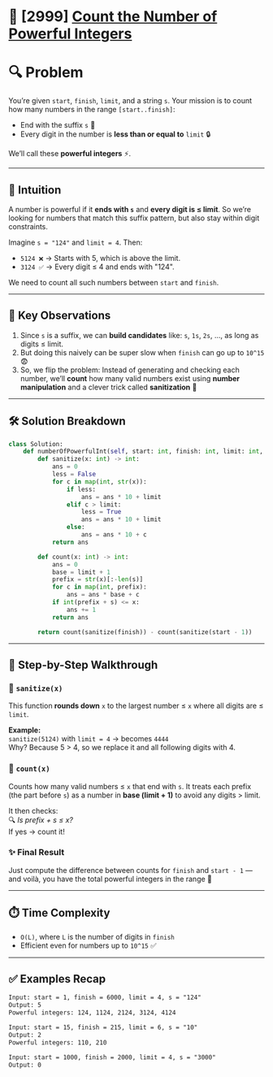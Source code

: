 # 🚀 [2999] [Count the Number of Powerful Integers](../hard/2999.py)

# 🔍 Problem

You’re given `start`, `finish`, `limit`, and a string `s`. Your mission is to count how many numbers in the range `[start..finish]`:

-   End with the suffix `s` 📎
-   Every digit in the number is **less than or equal to** `limit` 🔒

We’ll call these **powerful integers** ⚡.

---

## 🧠 Intuition

A number is powerful if it **ends with `s`** and **every digit is ≤ limit**. So we’re looking for numbers that match this suffix pattern, but also stay within digit constraints.

Imagine `s = "124"` and `limit = 4`. Then:

-   `5124 ❌` → Starts with 5, which is above the limit.
-   `3124 ✅` → Every digit ≤ 4 and ends with "124".

We need to count all such numbers between `start` and `finish`.

---

## 🧩 Key Observations

1. Since `s` is a suffix, we can **build candidates** like: `s`, `1s`, `2s`, ..., as long as digits ≤ limit.
2. But doing this naively can be super slow when `finish` can go up to `10^15` 😨
3. So, we flip the problem: Instead of generating and checking each number, we’ll **count** how many valid numbers exist using **number manipulation** and a clever trick called **sanitization** 🔧

---

## 🛠️ Solution Breakdown

```python
class Solution:
    def numberOfPowerfulInt(self, start: int, finish: int, limit: int, s: str) -> int:
        def sanitize(x: int) -> int:
            ans = 0
            less = False
            for c in map(int, str(x)):
                if less:
                    ans = ans * 10 + limit
                elif c > limit:
                    less = True
                    ans = ans * 10 + limit
                else:
                    ans = ans * 10 + c
            return ans

        def count(x: int) -> int:
            ans = 0
            base = limit + 1
            prefix = str(x)[:-len(s)]
            for c in map(int, prefix):
                ans = ans * base + c
            if int(prefix + s) <= x:
                ans += 1
            return ans

        return count(sanitize(finish)) - count(sanitize(start - 1))
```

---

## 🧮 Step-by-Step Walkthrough

### 🔹 `sanitize(x)`

This function **rounds down** `x` to the largest number ≤ `x` where all digits are ≤ `limit`.

**Example:**  
`sanitize(5124)` with `limit = 4` → becomes `4444`  
Why? Because 5 > 4, so we replace it and all following digits with 4.

### 🔹 `count(x)`

Counts how many valid numbers ≤ `x` that end with `s`. It treats each prefix (the part before `s`) as a number in **base (limit + 1)** to avoid any digits > limit.

It then checks:  
🔍 _Is prefix + s ≤ x?_  
If yes → count it!

### ✨ Final Result

Just compute the difference between counts for `finish` and `start - 1` — and voilà, you have the total powerful integers in the range 🎯

---

## ⏱️ Time Complexity

-   `O(L)`, where `L` is the number of digits in `finish`
-   Efficient even for numbers up to `10^15` ✅

---

## ✅ Examples Recap

```txt
Input: start = 1, finish = 6000, limit = 4, s = "124"
Output: 5
Powerful integers: 124, 1124, 2124, 3124, 4124

Input: start = 15, finish = 215, limit = 6, s = "10"
Output: 2
Powerful integers: 110, 210

Input: start = 1000, finish = 2000, limit = 4, s = "3000"
Output: 0
```
